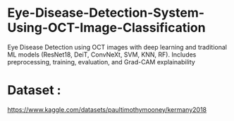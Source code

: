# Eye-Disease-Detection-System-Using-OCT-Image-Classification
Eye Disease Detection using OCT images with deep learning and traditional ML models (ResNet18, DeiT, ConvNeXt, SVM, KNN, RF). Includes preprocessing, training, evaluation, and Grad-CAM explainability


# Dataset :
https://www.kaggle.com/datasets/paultimothymooney/kermany2018


